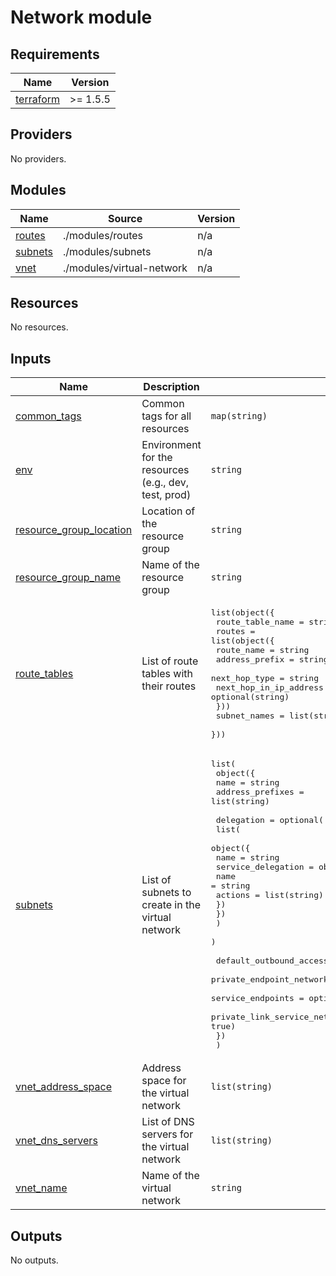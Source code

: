 # Network module

<!-- BEGIN_TF_DOCS -->
## Requirements

| Name | Version |
|------|---------|
| <a name="requirement_terraform"></a> [terraform](#requirement\_terraform) | >= 1.5.5 |

## Providers

No providers.

## Modules

| Name | Source | Version |
|------|--------|---------|
| <a name="module_routes"></a> [routes](#module\_routes) | ./modules/routes | n/a |
| <a name="module_subnets"></a> [subnets](#module\_subnets) | ./modules/subnets | n/a |
| <a name="module_vnet"></a> [vnet](#module\_vnet) | ./modules/virtual-network | n/a |

## Resources

No resources.

## Inputs

| Name | Description | Type | Default | Required |
|------|-------------|------|---------|:--------:|
| <a name="input_common_tags"></a> [common\_tags](#input\_common\_tags) | Common tags for all resources | `map(string)` | n/a | yes |
| <a name="input_env"></a> [env](#input\_env) | Environment for the resources (e.g., dev, test, prod) | `string` | n/a | yes |
| <a name="input_resource_group_location"></a> [resource\_group\_location](#input\_resource\_group\_location) | Location of the resource group | `string` | n/a | yes |
| <a name="input_resource_group_name"></a> [resource\_group\_name](#input\_resource\_group\_name) | Name of the resource group | `string` | n/a | yes |
| <a name="input_route_tables"></a> [route\_tables](#input\_route\_tables) | List of route tables with their routes | <pre>list(object({<br/>    route_table_name = string<br/>    routes = list(object({<br/>      route_name             = string<br/>      address_prefix         = string<br/>      next_hop_type          = string<br/>      next_hop_in_ip_address = optional(string)<br/>    }))<br/>    subnet_names = list(string)<br/>  }))</pre> | n/a | yes |
| <a name="input_subnets"></a> [subnets](#input\_subnets) | List of subnets to create in the virtual network | <pre>list(<br/>    object({<br/>      name             = string<br/>      address_prefixes = list(string)<br/><br/>      delegation = optional(<br/>        list(<br/>          object({<br/>            name = string<br/>            service_delegation = object({<br/>              name    = string<br/>              actions = list(string)<br/>            })<br/>          })<br/>        )<br/>      )<br/><br/>      default_outbound_access_enabled               = optional(bool, true)<br/>      private_endpoint_network_policies             = optional(string, "Disabled")<br/>      service_endpoints                             = optional(list(string), [])<br/>      private_link_service_network_policies_enabled = optional(bool, true)<br/>    })<br/>  )</pre> | n/a | yes |
| <a name="input_vnet_address_space"></a> [vnet\_address\_space](#input\_vnet\_address\_space) | Address space for the virtual network | `list(string)` | n/a | yes |
| <a name="input_vnet_dns_servers"></a> [vnet\_dns\_servers](#input\_vnet\_dns\_servers) | List of DNS servers for the virtual network | `list(string)` | `[]` | no |
| <a name="input_vnet_name"></a> [vnet\_name](#input\_vnet\_name) | Name of the virtual network | `string` | n/a | yes |

## Outputs

No outputs.
<!-- END_TF_DOCS -->
